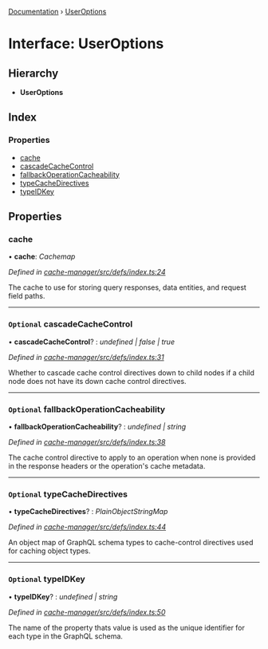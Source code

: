 [Documentation](../README.md) › [UserOptions](useroptions.md)

# Interface: UserOptions

## Hierarchy

* **UserOptions**

## Index

### Properties

* [cache](useroptions.md#cache)
* [cascadeCacheControl](useroptions.md#optional-cascadecachecontrol)
* [fallbackOperationCacheability](useroptions.md#optional-fallbackoperationcacheability)
* [typeCacheDirectives](useroptions.md#optional-typecachedirectives)
* [typeIDKey](useroptions.md#optional-typeidkey)

## Properties

###  cache

• **cache**: *Cachemap*

*Defined in [cache-manager/src/defs/index.ts:24](https://github.com/badbatch/graphql-box/blob/1f1e01d3/packages/cache-manager/src/defs/index.ts#L24)*

The cache to use for storing query responses, data entities,
and request field paths.

___

### `Optional` cascadeCacheControl

• **cascadeCacheControl**? : *undefined | false | true*

*Defined in [cache-manager/src/defs/index.ts:31](https://github.com/badbatch/graphql-box/blob/1f1e01d3/packages/cache-manager/src/defs/index.ts#L31)*

Whether to cascade cache control directives down to
child nodes if a child node does not have its down
cache control directives.

___

### `Optional` fallbackOperationCacheability

• **fallbackOperationCacheability**? : *undefined | string*

*Defined in [cache-manager/src/defs/index.ts:38](https://github.com/badbatch/graphql-box/blob/1f1e01d3/packages/cache-manager/src/defs/index.ts#L38)*

The cache control directive to apply to an operation
when none is provided in the response headers or the
operation's cache metadata.

___

### `Optional` typeCacheDirectives

• **typeCacheDirectives**? : *PlainObjectStringMap*

*Defined in [cache-manager/src/defs/index.ts:44](https://github.com/badbatch/graphql-box/blob/1f1e01d3/packages/cache-manager/src/defs/index.ts#L44)*

An object map of GraphQL schema types to cache-control
directives used for caching object types.

___

### `Optional` typeIDKey

• **typeIDKey**? : *undefined | string*

*Defined in [cache-manager/src/defs/index.ts:50](https://github.com/badbatch/graphql-box/blob/1f1e01d3/packages/cache-manager/src/defs/index.ts#L50)*

The name of the property thats value is used as the unique
identifier for each type in the GraphQL schema.
